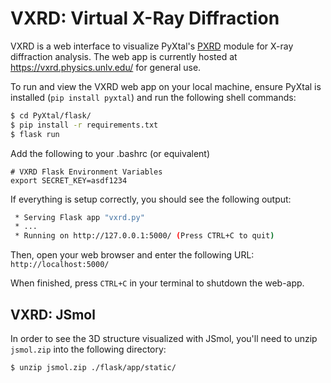 # VXRD: Virtual X-Ray Diffraction
VXRD is a web interface to visualize PyXtal's [PXRD](https://nbviewer.jupyter.org/github/qzhu2017/PyXtal/blob/master/examples/tutorials_notebook/03_pxrd.ipynb) module for X-ray diffraction analysis.  The web app is currently hosted at https://vxrd.physics.unlv.edu/ for general use.

To run and view the VXRD web app on your local machine, ensure PyXtal is installed (`pip install pyxtal`) and run the following shell commands:
```bash
$ cd PyXtal/flask/
$ pip install -r requirements.txt
$ flask run
```

Add the following to your .bashrc (or equivalent)
```
# VXRD Flask Environment Variables
export SECRET_KEY=asdf1234
```

If everything is setup correctly, you should see the following output:
```bash
 * Serving Flask app "vxrd.py"
 * ...
 * Running on http://127.0.0.1:5000/ (Press CTRL+C to quit)
```

Then, open your web browser and enter the following URL:
`http://localhost:5000/`

When finished, press `CTRL+C` in your terminal to shutdown the web-app.

## VXRD: JSmol
In order to see the 3D structure visualized with JSmol, you'll need to unzip `jsmol.zip` into the following directory:
```bash
$ unzip jsmol.zip ./flask/app/static/
```
